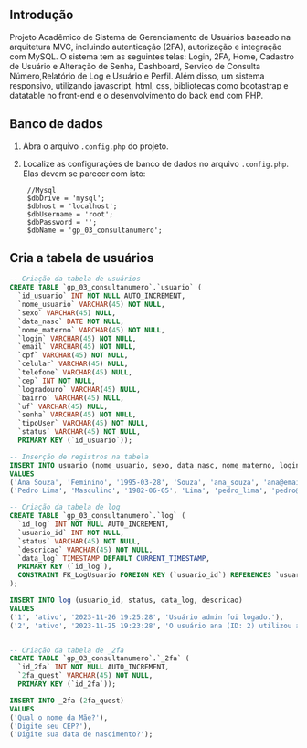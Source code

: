 ## Introdução


Projeto Acadêmico de Sistema de Gerenciamento de Usuários baseado na arquitetura MVC, incluindo autenticação (2FA), autorização e integração com MySQL.
O sistema tem as seguintes telas: Login, 2FA, Home, Cadastro de Usuário e Alteração de Senha, Dashboard, Serviço de Consulta Número,Relatório de Log e Usuário e Perfil.
Além disso, um sistema responsivo, utilizando javascript, html, css, bibliotecas como bootastrap e datatable no front-end e o desenvolvimento do back end com PHP.


## Banco de dados

1. Abra o arquivo `.config.php` do projeto.

2. Localize as configurações de banco de dados no arquivo `.config.php`. Elas devem se parecer com isto:

   ```plaintext
    //Mysql
    $dbDrive = 'mysql';
    $dbhost = 'localhost';
    $dbUsername = 'root';
    $dbPassword = '';
    $dbName = 'gp_03_consultanumero';

## Cria a tabela de usuários
```sql
-- Criação da tabela de usuários
CREATE TABLE `gp_03_consultanumero`.`usuario` (
  `id_usuario` INT NOT NULL AUTO_INCREMENT,
  `nome_usuario` VARCHAR(45) NOT NULL,
  `sexo` VARCHAR(45) NULL,
  `data_nasc` DATE NOT NULL,
  `nome_materno` VARCHAR(45) NOT NULL,
  `login` VARCHAR(45) NOT NULL,
  `email` VARCHAR(45) NOT NULL,
  `cpf` VARCHAR(45) NOT NULL,
  `celular` VARCHAR(45) NULL,
  `telefone` VARCHAR(45) NULL,
  `cep` INT NOT NULL,
  `logradouro` VARCHAR(45) NULL,
  `bairro` VARCHAR(45) NULL,
  `uf` VARCHAR(45) NULL,
  `senha` VARCHAR(45) NOT NULL,
  `tipoUser` VARCHAR(45) NOT NULL,
  `status` VARCHAR(45) NOT NULL,
  PRIMARY KEY (`id_usuario`));

-- Inserção de registros na tabela
INSERT INTO usuario (nome_usuario, sexo, data_nasc, nome_materno, login, email, cpf, celular, telefone, cep, logradouro, bairro, uf, senha, tipoUser, status)
VALUES 
('Ana Souza', 'Feminino', '1995-03-28', 'Souza', 'ana_souza', 'ana@email.com', '789.012.345-67', '987654321', '123456789', 56789, 'Rua das Flores', 'Jardim Primavera', 'RS', 'senhaabc', 'admin', 'ativo'),
('Pedro Lima', 'Masculino', '1982-06-05', 'Lima', 'pedro_lima', 'pedro@email.com', '012.345.678-90', '987654321', '123456789', 67890, 'Avenida dos Pássaros', 'Parque dos Sonhos', 'BA', 'senhadef', 'comum', 'inativo');

-- Criação da tabela de log
CREATE TABLE `gp_03_consultanumero`.`log` (
  `id_log` INT NOT NULL AUTO_INCREMENT,  
  `usuario_id` INT NOT NULL,
  `status` VARCHAR(45) NOT NULL,
  `descricao` VARCHAR(45) NOT NULL,
  `data_log` TIMESTAMP DEFAULT CURRENT_TIMESTAMP,
  PRIMARY KEY (`id_log`),
  CONSTRAINT FK_LogUsuario FOREIGN KEY (`usuario_id`) REFERENCES `usuario`(`id_usuario`)
);

INSERT INTO log (usuario_id, status, data_log, descricao)
VALUES 
('1', 'ativo', '2023-11-26 19:25:28', 'Usuário admin foi logado.'),
('2', 'ativo', '2023-11-25 19:23:28', 'O usuário ana (ID: 2) utilizou a autenticação de dois fatores.');


-- Criação da tabela de _2fa
CREATE TABLE `gp_03_consultanumero`.`_2fa` (
  `id_2fa` INT NOT NULL AUTO_INCREMENT,  
  `2fa_quest` VARCHAR(45) NOT NULL,
  PRIMARY KEY (`id_2fa`));

INSERT INTO _2fa (2fa_quest)
VALUES
('Qual o nome da Mãe?'),
('Digite seu CEP?'),
('Digite sua data de nascimento?');
```


